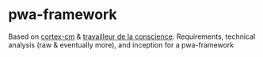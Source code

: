 # pwa-framework
Based on <a href="https://bit.ly/cortex-cm" target="_blank">cortex-cm</a> &amp; <a href="bit.ly/travailleur-de-la-conscience" target="_blank">travailleur de la conscience</a>: Requirements, technical analysis (raw &amp; eventually more), and inception for a pwa-framework
